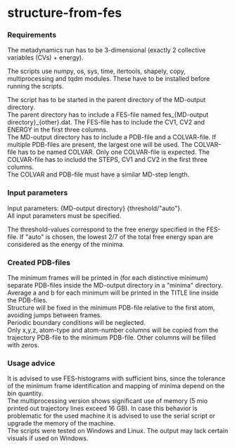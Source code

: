 # structure-from-fes

### Requirements

The metadynamics run has to be 3-dimensional (exactly 2 collective variables (CVs) + energy). 

The scripts use numpy, os, sys, time, itertools, shapely, copy, multiprocessing and tqdm modules. These have to be installed before running the scripts.

The script has to be started in the parent directory of the MD-output directory.<br>
The parent directory has to include a FES-file named fes_{MD-output directory}_{other}.dat. The FES-file has to include the CV1, CV2 and ENERGY in the first three columns.<br>
The MD-output directory has to include a PDB-file and a COLVAR-file. If multiple PDB-files are present, the largest one will be used. The COLVAR-file has to be named COLVAR. Only one COLVAR-file is expected. The COLVAR-file has to includd the STEPS, CV1 and CV2 in the first three columns.<br>
The COLVAR and PDB-file must have a similar MD-step length.

### Input parameters

Input parameters: {MD-output directory} {threshold/"auto"}.<br>
All input parameters must be specified.

The threshold-values correspond to the free energy specified in the FES-file. If "auto" is chosen, the lowest 2/7 of the total free energy span are considered as the energy of the minima.

### Created PDB-files

The minimum frames will be printed in (for each distinctive minimum) separate PDB-files inside the MD-output directory in a "minima" directory.<br>
Average a and b for each minimum will be printed in the TITLE line inside the PDB-files.<br>
Structure will be fixed in the minimum PDB-file relative to the first atom, avoiding jumps between frames.<br>
Periodic boundary conditions will be neglected.<br>
Only x,y,z, atom-type and atom-number columns will be copied from the trajectory PDB-file to the minimum PDB-file. Other columns will be filled with zeros.

### Usage advice

It is advised to use FES-histograms with sufficient bins, since the tolerance of the minimum frame identification and mapping of minima
depend on the bin quantity.<br>
The multiprocessing version shows significant use of memory (5 mio printed out trajectory lines exceed 16 GB). In case this behavior is problematic for the used machine it is advised to use the serial script or upgrade the memory of the machine.<br>
The scripts were tested on Windows and Linux. The output may lack certain visuals if used on Windows.
